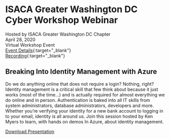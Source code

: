 # ISACA Greater Washington DC Cyber Workshop Webinar
Hosted by ISACA Greater Washington DC Chapter  
April 28, 2020  
Virtual Workshop Event  
[Event Details](https://isaca-gwdc.org/event/vcw-imazure/){:target="_blank"}  
[Recording](https://isaca-gwdc.org/about/cyber-workshop-series-2020/){:target="_blank"}

## Breaking Into Identity Management with Azure
Do we do anything online that does not require a login? Nothing, right? Identity management is a critical skill that few think about because it just works (most of the time...) and is actually required for almost everything we do online and in person. Authentication is baked into all IT skills from system administrators, database administrators, developers and more. Whether you’re verifying your identity for a new bank account to logging in to your email, identity is all around us. Join this session hosted by Ken Myers to learn, with hands on demos In Azure, about identity management.

[Download Presentation](https://github.com/idmken/idmken/raw/master/talks/2004-BreakingIdentity.pdf)
